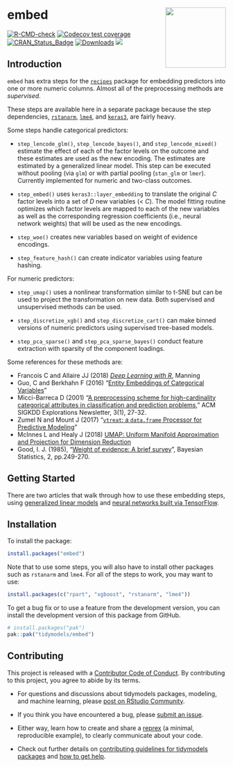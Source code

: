 
# embed <a href='https://embed.tidymodels.org'><img src='man/figures/logo.png' align="right" height="139" /></a>

<!-- badges: start -->

[![R-CMD-check](https://github.com/tidymodels/embed/actions/workflows/R-CMD-check.yaml/badge.svg)](https://github.com/tidymodels/embed/actions/workflows/R-CMD-check.yaml)
[![Codecov test
coverage](https://codecov.io/gh/tidymodels/embed/branch/main/graph/badge.svg)](https://app.codecov.io/gh/tidymodels/embed?branch=main)
[![CRAN_Status_Badge](https://www.r-pkg.org/badges/version/embed)](https://CRAN.r-project.org/package=embed)
[![Downloads](https://CRANlogs.r-pkg.org/badges/embed)](https://CRAN.r-project.org/package=embed)
![](https://img.shields.io/badge/lifecycle-maturing-blue.svg)
<!-- badges: end -->

## Introduction

`embed` has extra steps for the
[`recipes`](https://recipes.tidymodels.org/) package for embedding
predictors into one or more numeric columns. Almost all of the
preprocessing methods are *supervised*.

These steps are available here in a separate package because the step
dependencies, [`rstanarm`](https://CRAN.r-project.org/package=rstanarm),
[`lme4`](https://CRAN.r-project.org/package=lme4), and
[`keras3`](https://CRAN.r-project.org/package=keras3), are fairly heavy.

Some steps handle categorical predictors:

- `step_lencode_glm()`, `step_lencode_bayes()`, and
  `step_lencode_mixed()` estimate the effect of each of the factor
  levels on the outcome and these estimates are used as the new
  encoding. The estimates are estimated by a generalized linear model.
  This step can be executed without pooling (via `glm`) or with partial
  pooling (`stan_glm` or `lmer`). Currently implemented for numeric and
  two-class outcomes.

- `step_embed()` uses `keras3::layer_embedding` to translate the original
  *C* factor levels into a set of *D* new variables (\< *C*). The model
  fitting routine optimizes which factor levels are mapped to each of
  the new variables as well as the corresponding regression coefficients
  (i.e., neural network weights) that will be used as the new encodings.

- `step_woe()` creates new variables based on weight of evidence
  encodings.

- `step_feature_hash()` can create indicator variables using feature
  hashing.

For numeric predictors:

- `step_umap()` uses a nonlinear transformation similar to t-SNE but can
  be used to project the transformation on new data. Both supervised and
  unsupervised methods can be used.

- `step_discretize_xgb()` and `step_discretize_cart()` can make binned
  versions of numeric predictors using supervised tree-based models.

- `step_pca_sparse()` and `step_pca_sparse_bayes()` conduct feature
  extraction with sparsity of the component loadings.

Some references for these methods are:

- Francois C and Allaire JJ (2018) [*Deep Learning with
  R*](https://www.manning.com/books/deep-learning-with-r), Manning
- Guo, C and Berkhahn F (2016) “[Entity Embeddings of Categorical
  Variables](https://arxiv.org/abs/1604.06737)”
- Micci-Barreca D (2001) “[A preprocessing scheme for high-cardinality
  categorical attributes in classification and prediction
  problems](https://scholar.google.com/scholar?hl=en&as_sdt=0%2C5&q=A+preprocessing+scheme+for+high-cardinality+categorical+attributes+in+classification+and+prediction+problems&btnG=),”
  ACM SIGKDD Explorations Newsletter, 3(1), 27-32.
- Zumel N and Mount J (2017) “[`vtreat`: a `data.frame` Processor for
  Predictive Modeling](https://arxiv.org/abs/1611.09477)”
- McInnes L and Healy J (2018) [UMAP: Uniform Manifold Approximation and
  Projection for Dimension Reduction](https://arxiv.org/abs/1802.03426)
- Good, I. J. (1985), “[Weight of evidence: A brief
  survey](https://scholar.google.com/scholar?hl=en&as_sdt=0%2C5&q=Weight+of+evidence%3A+A+brief+survey&btnG=)”,
  Bayesian Statistics, 2, pp.249-270.

## Getting Started

There are two articles that walk through how to use these embedding
steps, using [generalized linear
models](https://embed.tidymodels.org/articles/Applications/GLM.html) and
[neural networks built via
TensorFlow](https://embed.tidymodels.org/articles/Applications/Tensorflow.html).

## Installation

To install the package:

``` r
install.packages("embed")
```

Note that to use some steps, you will also have to install other
packages such as `rstanarm` and `lme4`. For all of the steps to work,
you may want to use:

``` r
install.packages(c("rpart", "xgboost", "rstanarm", "lme4"))
```

To get a bug fix or to use a feature from the development version, you
can install the development version of this package from GitHub.

``` r
# install.packages("pak")
pak::pak("tidymodels/embed")
```

## Contributing

This project is released with a [Contributor Code of
Conduct](https://contributor-covenant.org/version/2/0/CODE_OF_CONDUCT.html).
By contributing to this project, you agree to abide by its terms.

- For questions and discussions about tidymodels packages, modeling, and
  machine learning, please [post on RStudio
  Community](https://forum.posit.co/new-topic?category_id=15&tags=tidymodels,question).

- If you think you have encountered a bug, please [submit an
  issue](https://github.com/tidymodels/embed/issues).

- Either way, learn how to create and share a
  [reprex](https://reprex.tidyverse.org/articles/articles/learn-reprex.html)
  (a minimal, reproducible example), to clearly communicate about your
  code.

- Check out further details on [contributing guidelines for tidymodels
  packages](https://www.tidymodels.org/contribute/) and [how to get
  help](https://www.tidymodels.org/help/).
